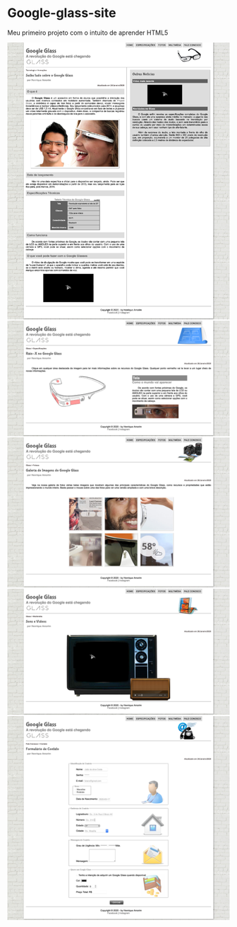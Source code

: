 # Google-glass-site
Meu primeiro projeto com o intuito de aprender HTML5

<img src="./pics/google-glass.png"/>
<img src="./pics/google-glass-2.png"/>
<img src="./pics/google-glass-3.png"/>
<img src="./pics/google-glass-4.png"/>
<img src="./pics/google-glass-5.png"/>
